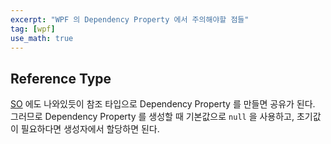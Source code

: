 ```yaml
---
excerpt: "WPF 의 Dependency Property 에서 주의해야할 점들"
tag: [wpf]
use_math: true
---
```


## Reference Type

[SO](https://stackoverflow.com/questions/5850859/how-to-set-default-value-of-dependencyproperty-of-a-type-derived-from-dependency) 에도 나와있듯이 참조 타입으로 Dependency Property 를 만들면 공유가 된다. 그러므로 Dependency Property 를 생성할 때 기본값으로 ```null``` 을 사용하고, 초기값이 필요하다면 생성자에서 할당하면 된다. 